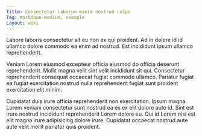 ```yaml
---
Title: Consectetur laborum minim nostrud culpa
Tag: markdown-medium, example
Layout: wiki
---
```

Labore laboris consectetur sit eu non ex qui proident. Ad in dolore id id ullamco dolore commodo ea enim ad nostrud. Est incididunt ipsum ullamco reprehenderit.

Veniam Lorem eiusmod excepteur officia eiusmod do officia deserunt reprehenderit. Mollit magna velit sint velit incididunt sit qui. Consectetur reprehenderit consequat occaecat fugiat commodo ullamco. Pariatur fugiat ea fugiat exercitation nostrud nulla reprehenderit fugiat sunt proident exercitation elit minim.

Cupidatat duis irure officia reprehenderit non exercitation. Ipsum magna Lorem veniam consectetur sunt nostrud ea ex ex elit dolore aute id. Sint est irure nostrud incididunt reprehenderit Lorem dolore eu. Qui id Lorem nisi est elit magna irure adipisicing dolore irure. Cupidatat occaecat nostrud aute aute velit mollit pariatur quis proident.